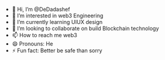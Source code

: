 - 👋 Hi, I’m @DeDadashef
- 👀 I’m interested in web3 Engineering 
- 🌱 I’m currently learning UIUX design 
- 💞️ I’m looking to collaborate on build Blockchain technology 
- 📫 How to reach me web3
- 😄 Pronouns: He
- ⚡ Fun fact: Better be safe than sorry 

<!---
DeDadashef/DeDadashef is a ✨ special ✨ repository because its `README.md` (this file) appears on your GitHub profile.
You can click the Preview link to take a look at your changes.
--->
